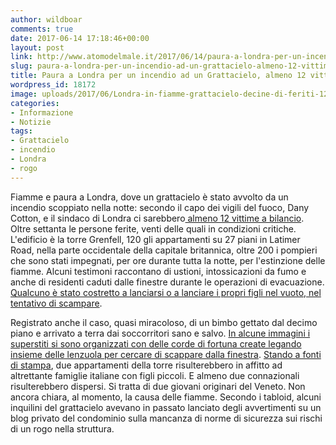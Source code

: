 ```yaml
---
author: wildboar
comments: true
date: 2017-06-14 17:18:46+00:00
layout: post
link: http://www.atomodelmale.it/2017/06/14/paura-a-londra-per-un-incendio-ad-un-grattacielo-almeno-12-vittime/
slug: paura-a-londra-per-un-incendio-ad-un-grattacielo-almeno-12-vittime
title: Paura a Londra per un incendio ad un Grattacielo, almeno 12 vittime
wordpress_id: 18172
image: uploads/2017/06/Londra-in-fiamme-grattacielo-decine-di-feriti-127.jpg
categories:
- Informazione
- Notizie
tags:
- Grattacielo
- incendio
- Londra
- rogo
---
```


Fiamme e paura a Londra, dove un grattacielo è stato avvolto da un incendio scoppiato nella notte: secondo il capo dei vigili del fuoco, Dany Cotton, e il sindaco di Londra ci sarebbero[ almeno 12 vittime a bilancio](http://www.repubblica.it/esteri/2017/06/14/news/londra_grattacielo_in_fiamme_decine_di_intrappolati-168046221/?ref=RHPPLF-BL-I0-C8-P1-S1.8-T2).
Oltre settanta le persone ferite, venti delle quali in condizioni critiche.
L'edificio è la torre Grenfell, 120 gli appartamenti su 27 piani in Latimer Road, nella parte occidentale della capitale britannica, oltre 200 i pompieri che sono stati impegnati, per ore durante tutta la notte, per l'estinzione delle fiamme.
Alcuni testimoni raccontano di ustioni, intossicazioni da fumo e anche di residenti caduti dalle finestre durante le operazioni di evacuazione. [Qualcuno è stato costretto a lanciarsi o a lanciare i propri figli nel vuoto, nel tentativo di scampare](http://www.repubblica.it/esteri/2017/06/14/news/grattacielo_in_fiamme_a_londra_testimoni_bambini_lanciati_dalle_finestre_-168073298/?ref=RHPPLF-BL-I0-C8-P1-S1.8-T2).

Registrato anche il caso, quasi miracoloso, di un bimbo gettato dal decimo piano e arrivato a terra dai soccorritori sano e salvo.
[In alcune immagini i superstiti si sono organizzati con delle corde di fortuna create legando insieme delle lenzuola per cercare di scappare dalla finestra](http://video.repubblica.it/mondo/incendio-londra-la-lunga-corda-di-lenzuola-per-salvarsi-dalle-fiamme/278539/279141?ref=RHPPLF-BL-I0-C8-P1-S4.2-T1).
[Stando a fonti di stampa](http://www.corriere.it/esteri/17_giugno_14/grande-incendio-londra-fiamme-avvolgono-palazzo-24-piani-0a10605e-50ac-11e7-bc37-00d42cea320f.shtml), due appartamenti della torre risulterebbero in affitto ad altrettante famiglie italiane con figli piccoli. E almeno due connazionali risulterebbero dispersi. Si tratta di due giovani originari del Veneto.
Non ancora chiara, al momento, la causa delle fiamme. Secondo i tabloid, alcuni inquilini del grattacielo avevano in passato lanciato degli avvertimenti su un blog privato del condominio sulla mancanza di norme di sicurezza sui rischi di un rogo nella struttura.
